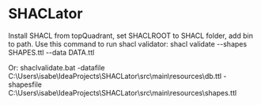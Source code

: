 # SHACLator

Install SHACL from topQuadrant, set SHACLROOT to SHACL folder, add bin to path.
Use this command to run shacl validator: 
shacl validate --shapes SHAPES.ttl --data DATA.ttl


Or: shaclvalidate.bat -datafile C:\Users\isabe\IdeaProjects\SHACLator\src\main\resources\db.ttl -shapesfile C:\Users\isabe\IdeaProjects\SHACLator\src\main\resources\shapes.ttl
